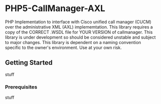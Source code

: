 # PHP5-CallManager-AXL
PHP Implementation to interface with Cisco unified call manager (CUCM) over the administrative XML (AXL) implememtation.
This library requires a copy of the CORRECT .WSDL file for YOUR VERSION of callmanager.
This library is under development so should be considered unstable and subject to major changes.
This library is dependent on a naming convention specific to the owner's environment.
Use at your own risk. 


## Getting Started

stuff

### Prerequisites

stuff
